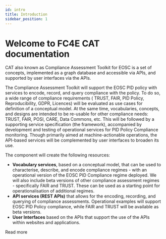 ```yaml
---
id: intro
title: Introduction
sidebar_position: 1
---
```


# Welcome to FC4E CAT documentation

CAT also known as Compliance Assessment Toolkit for EOSC is a set of concepts, implemented as a graph database and accessible via APIs, and supported by user interfaces via the APIs. 

The Compliance Assessment Toolkit will support the EOSC PID policy with services to encode, record, and query compliance with the policy. To do so, a wide range of compliance requirements ( TRUST, FAIR, PID Policy, Reproducibility, GDPR, Licences) will be evaluated as use cases for definition of a conceptual model. At the same time, vocabularies, concepts, and designs are intended to be re-usable for other compliance needs: TRUST, FAIR, POSI, CARE, Data Commons, etc. This will be followed by a supporting service specification (the framework), accompanied  by development and testing of operational services for PID Policy Compliance monitoring. Though primarily aimed at machine-actionable operations, the API-based services will be complemented by user interfaces to broaden its use. 

The component will create the following resources:

 - **Vocabulary services**, based on a conceptual model, that can be used to characterise, describe, and encode compliance regimes - with an operational version of the EOSC PID Compliance regime deployed. We will also include beta versions of other compliance assessment regimes - specifically FAIR and TRUST. These can be used as a starting point for operationalisation of additional regimes.
 - **API services (REST APIs)** that allows for the encoding, recording, and querying of compliance assessments. Operational examples will support EOSC PID Policy compliance, while FAIR and TRUST will be available as beta versions.
 - **User Interfaces** based on the APIs that support the use of the APIs within websites and applications.

Read more
